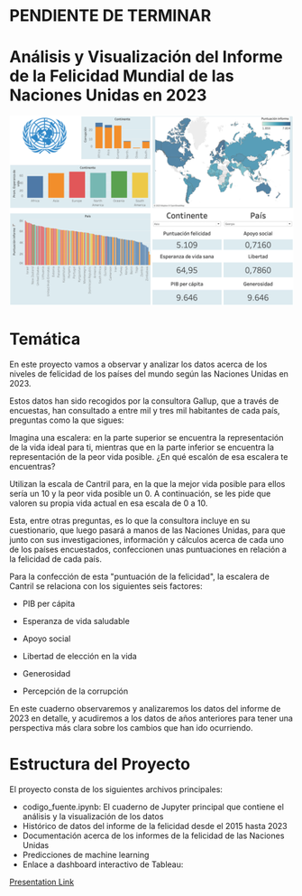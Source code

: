 
# PENDIENTE DE TERMINAR
# Análisis y Visualización del Informe de la Felicidad Mundial de las Naciones Unidas en 2023

![Dashboard](https://github.com/jose-luis666/w8-final_project/blob/main/img/dashboard_imagen.png)

# Temática

En este proyecto vamos a observar y analizar los datos acerca de los niveles de felicidad de los países del mundo según las Naciones Unidas en 2023. 

Estos datos han sido recogidos por la consultora Gallup, que a través de encuestas, han consultado a entre mil y tres mil habitantes de cada país, preguntas como la que sigues:

Imagina una escalera: en la parte superior se encuentra la representación de la vida ideal para ti, mientras que en la parte inferior se encuentra la representación de la peor vida posible. ¿En qué escalón de esa escalera te encuentras?

Utilizan la escala de Cantril para, en la que la mejor vida posible para ellos sería un 10 y la peor vida posible un 0. A continuación, se les pide que valoren su propia vida actual en esa escala de 0 a 10.

Esta, entre otras preguntas, es lo que la consultora incluye en su cuestionario, que luego pasará a manos de las Naciones Unidas, para que junto con sus investigaciones, información y cálculos acerca de cada uno de los países encuestados, confeccionen unas puntuaciones en relación a la felicidad de cada país.


Para la confección de esta "puntuación de la felicidad", la escalera de Cantril se relaciona con los siguientes seis factores:


- PIB per cápita

- Esperanza de vida saludable

- Apoyo social

- Libertad de elección en la vida

- Generosidad

- Percepción de la corrupción



En este cuaderno observaremos y analizaremos los datos del informe de 2023 en detalle, y acudiremos a los datos de años anteriores para tener una perspectiva más clara sobre los cambios que han ido ocurriendo.


# Estructura del Proyecto

El proyecto consta de los siguientes archivos principales:

- codigo_fuente.ipynb: El cuaderno de Jupyter principal que contiene el análisis y la visualización de los datos
- Histórico de datos del informe de la felicidad desde el 2015 hasta 2023
- Documentación acerca de los informes de la felicidad de las Naciones Unidas
- Predicciones de machine learning 
- Enlace a dashboard interactivo de Tableau:

[Presentation Link](https://prod-uk-a.online.tableau.com/#/site/nadiepatin/views/presentacion_felicidad_tableau/Historia1?:iid=1)
